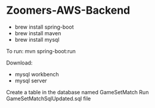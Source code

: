 # Zoomers-AWS-Backend
- brew install spring-boot
- brew install maven
- brew install mysql

To run:
mvn spring-boot:run

Download:
- mysql workbench
- mysql server

Create a table in the database named GameSetMatch
Run GameSetMatchSqlUpdated.sql file
